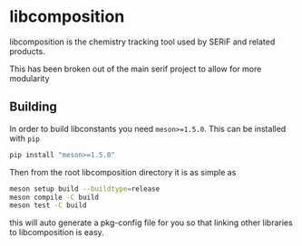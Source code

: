 # libcomposition

libcomposition is the chemistry tracking tool used by SERiF and related products.

This has been broken out of the main serif project to allow for more modularity

## Building
In order to build libconstants you need `meson>=1.5.0`. This can be installed with `pip`

```bash
pip install "meson>=1.5.0"
```

Then from the root libcomposition directory it is as simple as

```bash
meson setup build --buildtype=release
meson compile -C build
meson test -C build
```

this will auto generate a pkg-config file for you so that linking other libraries to libcomposition is easy.

